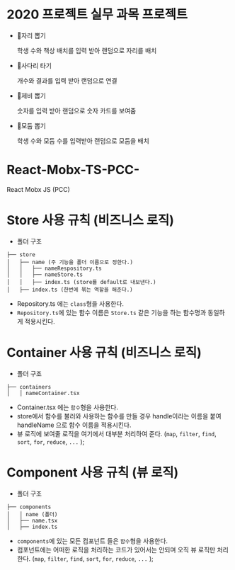 # 2020 프로젝트 실무 과목 프로젝트
- 📍자리 뽑기

    학생 수와 책상 배치를 입력 받아 랜덤으로 자리를 배치

- 📍사다리 타기

    개수와 결과를 입력 받아 랜덤으로 연결

- 📍제비 뽑기

    숫자를 입력 받아 랜덤으로 숫자 카드를 보여줌

- 📍모둠 뽑기

    학생 수와 모둠 수를 입력받아 랜덤으로 모둠을 배치

# React-Mobx-TS-PCC-

React Mobx JS (PCC)

# Store 사용 규칙 (비즈니스 로직)

- 폴더 구조

```
├── store
│   ├── name (주 기능을 폴더 이름으로 정한다.)
│   │   ├── nameRespository.ts
│   │   ├── nameStore.ts
│   │   ├── index.ts (store를 default로 내보낸다.)
│   ├── index.ts (한번에 묶는 역할을 해준다.)
```

- Repository.ts 에는 `class`형을 사용한다.
- `Repository.ts`에 있는 함수 이름은 `Store.ts` 같은 기능을 하는 함수명과 동일하게 적용시킨다.

# Container 사용 규칙 (비즈니스 로직)

- 폴더 구조

```
├── containers
│   │ nameContainer.tsx
```

- Container.tsx 에는 `함수`형을 사용한다.
- store에서 함수를 불러와 사용하는 함수를 만들 경우 handle이라는 이름을 붙여 handleName 으로 함수 이름을 적용시킨다.
- 뷰 로직에 보여줄 로직을 여기에서 대부분 처리하여 준다. (`map`, `filter`, `find`, `sort`, `for`, `reduce`, `...` );

# Component 사용 규칙 (뷰 로직)

- 폴더 구조

```
├── components
│   │ name (폴더)
│   ├── name.tsx
│   ├── index.ts
```

- `components`에 있는 모든 컴포넌트 들은 `함수`형을 사용한다.
- 컴포넌트에는 어떠한 로직을 처리하는 코드가 있어서는 안되며 오직 뷰 로직만 처리한다. (`map`, `filter`, `find`, `sort`, `for`, `reduce`, `...` );
